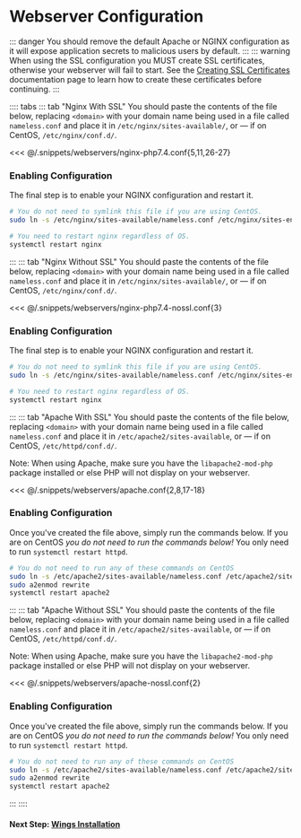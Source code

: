 # Webserver Configuration

::: danger
You should remove the default Apache or NGINX configuration as it will expose application secrets to malicious users by default.
:::
::: warning
When using the SSL configuration you MUST create SSL certificates, otherwise your webserver will fail to start. See the [Creating SSL Certificates](/setup/ssl.html) documentation page to learn how to create these certificates before continuing.
:::

:::: tabs
::: tab "Nginx With SSL"
You should paste the contents of the file below, replacing `<domain>` with your domain name being used in a file called
`nameless.conf` and place it in `/etc/nginx/sites-available/`, or &mdash; if on CentOS, `/etc/nginx/conf.d/`.

<<< @/.snippets/webservers/nginx-php7.4.conf{5,11,26-27}

### Enabling Configuration

The final step is to enable your NGINX configuration and restart it.

```bash
# You do not need to symlink this file if you are using CentOS.
sudo ln -s /etc/nginx/sites-available/nameless.conf /etc/nginx/sites-enabled/nameless.conf

# You need to restart nginx regardless of OS.
systemctl restart nginx
```

:::
::: tab "Nginx Without SSL"
You should paste the contents of the file below, replacing `<domain>` with your domain name being used in a file called
`nameless.conf` and place it in `/etc/nginx/sites-available/`, or &mdash; if on CentOS, `/etc/nginx/conf.d/`.

<<< @/.snippets/webservers/nginx-php7.4-nossl.conf{3}
### Enabling Configuration

The final step is to enable your NGINX configuration and restart it.

```bash
# You do not need to symlink this file if you are using CentOS.
sudo ln -s /etc/nginx/sites-available/nameless.conf /etc/nginx/sites-enabled/nameless.conf

# You need to restart nginx regardless of OS.
systemctl restart nginx
```

:::
::: tab "Apache With SSL"
You should paste the contents of the file below, replacing `<domain>` with your domain name being used in a file called
`nameless.conf` and place it in `/etc/apache2/sites-available`, or &mdash; if on CentOS, `/etc/httpd/conf.d/`.

Note: When using Apache, make sure you have the `libapache2-mod-php` package installed or else PHP will not display on your webserver.

<<< @/.snippets/webservers/apache.conf{2,8,17-18}
### Enabling Configuration

Once you've created the file above, simply run the commands below. If you are on CentOS _you do not need to run the commands
below!_ You only need to run `systemctl restart httpd`.

```bash
# You do not need to run any of these commands on CentOS
sudo ln -s /etc/apache2/sites-available/nameless.conf /etc/apache2/sites-enabled/nameless.conf
sudo a2enmod rewrite
systemctl restart apache2
```

:::
::: tab "Apache Without SSL"
You should paste the contents of the file below, replacing `<domain>` with your domain name being used in a file called
`nameless.conf` and place it in `/etc/apache2/sites-available`, or &mdash; if on CentOS, `/etc/httpd/conf.d/`.

Note: When using Apache, make sure you have the `libapache2-mod-php` package installed or else PHP will not display on your webserver.

<<< @/.snippets/webservers/apache-nossl.conf{2}
### Enabling Configuration
Once you've created the file above, simply run the commands below. If you are on CentOS _you do not need to run the commands
below!_ You only need to run `systemctl restart httpd`.

```bash
# You do not need to run any of these commands on CentOS
sudo ln -s /etc/apache2/sites-available/nameless.conf /etc/apache2/sites-enabled/nameless.conf
sudo a2enmod rewrite
systemctl restart apache2
```

:::
::::

#### Next Step: [Wings Installation](../../wings/installing.md)
